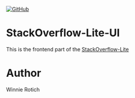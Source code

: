 [![GitHub](https://img.shields.io/github/license/mashape/apistatus.svg?style=popout)](https://opensource.org/osd)
# StackOverflow-Lite-UI
This is the frontend part of the [StackOverflow-Lite](https://stackoverflowlite12.docs.apiary.io/#)
# Author
Winnie Rotich
